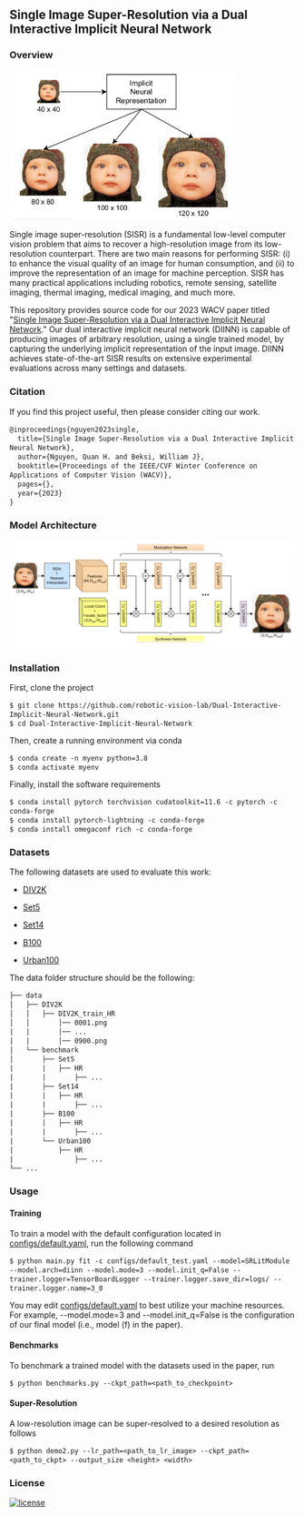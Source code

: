 ## Single Image Super-Resolution via a Dual Interactive Implicit Neural Network

### Overview
<img src="images/overview.png" alt="overview" width="400"/>

Single image super-resolution (SISR) is a fundamental low-level computer vision
problem that aims to recover a high-resolution image from its low-resolution
counterpart. There are two main reasons for performing SISR: (i) to enhance the
visual quality of an image for human consumption, and (ii) to improve the
representation of an image for machine perception. SISR has many practical
applications including robotics, remote sensing, satellite imaging, thermal
imaging, medical imaging, and much more.

This repository provides source code for our 2023 WACV paper titled "[Single
Image Super-Resolution via a Dual Interactive Implicit Neural Network]()." Our
dual interactive implicit neural network (DIINN) is capable of producing images
of arbitrary resolution, using a single trained model, by capturing the
underlying implicit representation of the input image. DIINN achieves
state-of-the-art SISR results on extensive experimental evaluations across many
settings and datasets. 

### Citation
If you find this project useful, then please consider citing our work.

```bibitex
@inproceedings{nguyen2023single,
  title={Single Image Super-Resolution via a Dual Interactive Implicit Neural Network},
  author={Nguyen, Quan H. and Beksi, William J},
  booktitle={Proceedings of the IEEE/CVF Winter Conference on Applications of Computer Vision (WACV)},
  pages={},
  year={2023}
}
```

### Model Architecture
<img src="images/model_architecture.png" alt="model_architecture" width="800"/>

### Installation 
First, clone the project

    $ git clone https://github.com/robotic-vision-lab/Dual-Interactive-Implicit-Neural-Network.git
    $ cd Dual-Interactive-Implicit-Neural-Network

Then, create a running environment via conda

    $ conda create -n myenv python=3.8
    $ conda activate myenv

Finally, install the software requirements

    $ conda install pytorch torchvision cudatoolkit=11.6 -c pytorch -c conda-forge
    $ conda install pytorch-lightning -c conda-forge
    $ conda install omegaconf rich -c conda-forge

### Datasets 
The following datasets are used to evaluate this work:

* [DIV2K](https://data.vision.ee.ethz.ch/cvl/DIV2K/)

* [Set5](http://people.rennes.inria.fr/Aline.Roumy/results/SR_BMVC12.html)

* [Set14](https://sites.google.com/site/romanzeyde/research-interests)

* [B100](https://www2.eecs.berkeley.edu/Research/Projects/CS/vision/bsds/)

* [Urban100](https://github.com/jbhuang0604/SelfExSR)

The data folder structure should be the following:

```
├── data
│   ├── DIV2K
│   │   ├── DIV2K_train_HR
│   │       │── 0001.png
|   |       │── ...
|   |       │── 0900.png
│   └── benchmark
│       ├── Set5
|       |   ├── HR
|       |       ├── ...
|       ├── Set14
|       |   ├── HR
|       |       ├── ...
|       ├── B100
|       |   ├── HR
|       |       ├── ...
|       └── Urban100
|           ├── HR
|               ├── ...
└── ...
```
### Usage

#### Training
To train a model with the default configuration located in
[configs/default.yaml](configs/default.yaml), run the following command 

    $ python main.py fit -c configs/default_test.yaml --model=SRLitModule --model.arch=diinn --model.mode=3 --model.init_q=False --trainer.logger=TensorBoardLogger --trainer.logger.save_dir=logs/ --trainer.logger.name=3_0

You may edit [configs/default.yaml](configs/default.yaml) to best utilize your
machine resources. For example, --model.mode=3 and --model.init_q=False is the
configuration of our final model (i.e., model (f) in the paper).

#### Benchmarks

To benchmark a trained model with the datasets used in the paper, run

    $ python benchmarks.py --ckpt_path=<path_to_checkpoint>

#### Super-Resolution

A low-resolution image can be super-resolved to a desired resolution as follows

    $ python demo2.py --lr_path=<path_to_lr_image> --ckpt_path=<path_to_ckpt> --output_size <height> <width>

### License

[![license](https://img.shields.io/badge/license-Apache%202-blue)](https://github.com/robotic-vision-lab/Dual-Interactive-Implicit-Neural-Network/blob/main/LICENSE)
